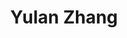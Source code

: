 ---
layout: biography
email: yulan.zhang@alumni.ubc.ca
project: Deep Reinforcement Learning for Real-time Optimization
img: yulan.jpg
year_end: None
year_start: 2020
title: Yulan Zhang
status: alumni
---